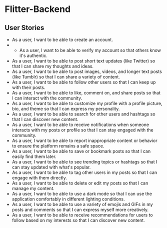 # Flitter-Backend


## User Stories

- As a user, I want to be able to create an account.
- - As a user, I want to be able to verify my account so that others know it's authentic.
- As a user, I want to be able to post short text updates (like Twitter) so that I can share my thoughts and ideas.
- As a user, I want to be able to post images, videos, and longer text posts (like Tumblr) so that I can share a variety of content.
- As a user, I want to be able to follow other users so that I can keep up with their posts.
- As a user, I want to be able to like, comment on, and share posts so that I can interact with the community.
- As a user, I want to be able to customize my profile with a profile picture, bio, and theme so that I can express my personality.
- As a user, I want to be able to search for other users and hashtags so that I can discover new content.
- As a user, I want to be able to receive notifications when someone interacts with my posts or profile so that I can stay engaged with the community.
- As a user, I want to be able to report inappropriate content or behavior to ensure the platform remains a safe space.
- As a user, I want to be able to save or bookmark posts so that I can easily find them later.
- As a user, I want to be able to see trending topics or hashtags so that I can stay updated with what's popular.
- As a user, I want to be able to tag other users in my posts so that I can engage with them directly.
- As a user, I want to be able to delete or edit my posts so that I can manage my content.
- As a user, I want to be able to use a dark mode so that I can use the application comfortably in different lighting conditions.
- As a user, I want to be able to use a variety of emojis and GIFs in my posts and comments so that I can express myself more creatively.
- As a user, I want to be able to receive recommendations for users to follow based on my interests so that I can discover new content.

